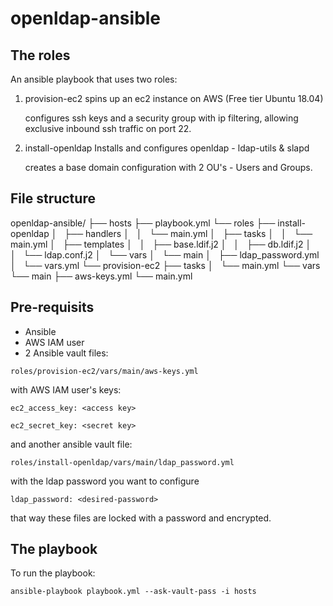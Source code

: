 # openldap-ansible

## The roles

An ansible playbook that uses two roles:
1. provision-ec2
   spins up an ec2 instance on AWS (Free tier Ubuntu 18.04)
   
   configures ssh keys and a security group with ip filtering, allowing exclusive inbound ssh traffic on port 22.

2. install-openldap
   Installs and configures openldap - ldap-utils & slapd
   
   creates a base domain configuration with 2 OU's - Users and Groups. 



## File structure

openldap-ansible/
├── hosts
├── playbook.yml
└── roles
    ├── install-openldap
    │   ├── handlers
    │   │   └── main.yml
    │   ├── tasks
    │   │   └── main.yml
    │   ├── templates
    │   │   ├── base.ldif.j2
    │   │   ├── db.ldif.j2
    │   │   └── ldap.conf.j2
    │   └── vars
    │       └── main
    │           ├── ldap_password.yml
    │           └── vars.yml
    └── provision-ec2
        ├── tasks
        │   └── main.yml
        └── vars
            └── main
                ├── aws-keys.yml
                └── main.yml

## Pre-requisits
- Ansible
- AWS IAM user 
- 2 Ansible vault files:

`roles/provision-ec2/vars/main/aws-keys.yml`

with AWS IAM user's keys: 
 
`ec2_access_key: <access key>`

`ec2_secret_key: <secret key>`

and another ansible vault file:

`roles/install-openldap/vars/main/ldap_password.yml`

with the ldap password you want to configure

`ldap_password: <desired-password>`

that way these files are locked with a password and encrypted. 

## The playbook 

To run the playbook: 

`ansible-playbook playbook.yml --ask-vault-pass -i hosts`



